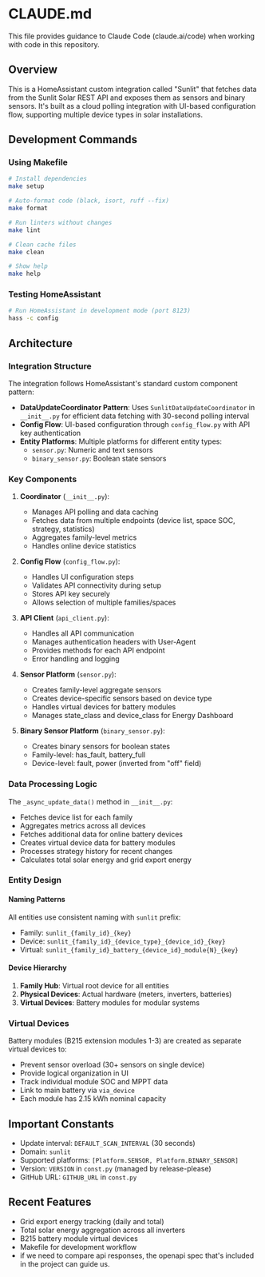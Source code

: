 # CLAUDE.md

This file provides guidance to Claude Code (claude.ai/code) when working with code in this repository.

## Overview

This is a HomeAssistant custom integration called "Sunlit" that fetches data from the Sunlit Solar REST API and exposes them as sensors and binary sensors. It's built as a cloud polling integration with UI-based configuration flow, supporting multiple device types in solar installations.

## Development Commands

### Using Makefile

```bash
# Install dependencies
make setup

# Auto-format code (black, isort, ruff --fix)
make format

# Run linters without changes
make lint

# Clean cache files
make clean

# Show help
make help
```

### Testing HomeAssistant

```bash
# Run HomeAssistant in development mode (port 8123)
hass -c config
```

## Architecture

### Integration Structure

The integration follows HomeAssistant's standard custom component pattern:

- **DataUpdateCoordinator Pattern**: Uses `SunlitDataUpdateCoordinator` in `__init__.py` for efficient data fetching with 30-second polling interval
- **Config Flow**: UI-based configuration through `config_flow.py` with API key authentication
- **Entity Platforms**: Multiple platforms for different entity types:
  - `sensor.py`: Numeric and text sensors
  - `binary_sensor.py`: Boolean state sensors

### Key Components

1. **Coordinator** (`__init__.py`):

   - Manages API polling and data caching
   - Fetches data from multiple endpoints (device list, space SOC, strategy, statistics)
   - Aggregates family-level metrics
   - Handles online device statistics

2. **Config Flow** (`config_flow.py`):

   - Handles UI configuration steps
   - Validates API connectivity during setup
   - Stores API key securely
   - Allows selection of multiple families/spaces

3. **API Client** (`api_client.py`):

   - Handles all API communication
   - Manages authentication headers with User-Agent
   - Provides methods for each API endpoint
   - Error handling and logging

4. **Sensor Platform** (`sensor.py`):

   - Creates family-level aggregate sensors
   - Creates device-specific sensors based on device type
   - Handles virtual devices for battery modules
   - Manages state_class and device_class for Energy Dashboard

5. **Binary Sensor Platform** (`binary_sensor.py`):
   - Creates binary sensors for boolean states
   - Family-level: has_fault, battery_full
   - Device-level: fault, power (inverted from "off" field)

### Data Processing Logic

The `_async_update_data()` method in `__init__.py`:

- Fetches device list for each family
- Aggregates metrics across all devices
- Fetches additional data for online battery devices
- Creates virtual device data for battery modules
- Processes strategy history for recent changes
- Calculates total solar energy and grid export energy

### Entity Design

#### Naming Patterns

All entities use consistent naming with `sunlit` prefix:

- Family: `sunlit_{family_id}_{key}`
- Device: `sunlit_{family_id}_{device_type}_{device_id}_{key}`
- Virtual: `sunlit_{family_id}_battery_{device_id}_module{N}_{key}`

#### Device Hierarchy

1. **Family Hub**: Virtual root device for all entities
2. **Physical Devices**: Actual hardware (meters, inverters, batteries)
3. **Virtual Devices**: Battery modules for modular systems

### Virtual Devices

Battery modules (B215 extension modules 1-3) are created as separate virtual devices to:

- Prevent sensor overload (30+ sensors on single device)
- Provide logical organization in UI
- Track individual module SOC and MPPT data
- Link to main battery via `via_device`
- Each module has 2.15 kWh nominal capacity

## Important Constants

- Update interval: `DEFAULT_SCAN_INTERVAL` (30 seconds)
- Domain: `sunlit`
- Supported platforms: `[Platform.SENSOR, Platform.BINARY_SENSOR]`
- Version: `VERSION` in `const.py` (managed by release-please)
- GitHub URL: `GITHUB_URL` in `const.py`

## Recent Features

- Grid export energy tracking (daily and total)
- Total solar energy aggregation across all inverters
- B215 battery module virtual devices
- Makefile for development workflow
- if we need to compare api responses, the openapi spec that's included in the project can guide us.
